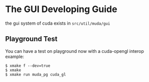# The GUI Developing Guide

the gui system of cuda exists in `src/util/muda/gui`


## Playground Test

You can have a test on playground now with a cuda-opengl interop example:

```shell
$ xmake f --dev=true
$ xmake
$ xmake run muda_pg cuda_gl
```
